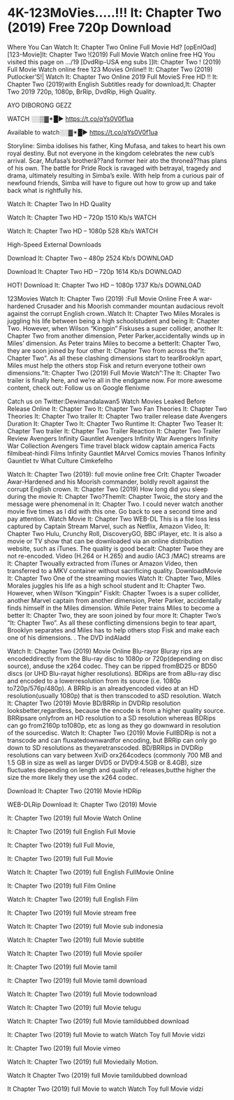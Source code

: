 # 4K-123MoVies…..!!! It: Chapter Two (2019) Free 720p Download
Where You Can Watch It: Chapter Two Online Full Movie Hd? [opEnlOad] [123-Movie]It: Chapter Two !(2019) Full Movie Watch online free HQ You visited this page on …/19 [DvdRip-USA eng subs ]]It: Chapter Two ! (2019) Full Movie Watch online free 123 Movies Online!! It: Chapter Two (2019) Putlocker’S!| Watch It: Chapter Two Online 2019 Full MovieS Free HD !! It: Chapter Two (2019)with English Subtitles ready for download,It: Chapter Two 2019 720p, 1080p, BrRip, DvdRip, High Quality.

AYO DIBORONG GEZZ

WATCH ░░▒▓✴█► https://t.co/qYs0V0f1ua 


Available to watch░░▓✴█► https://t.co/qYs0V0f1ua 

Storyline: Simba idolises his father, King Mufasa, and takes to heart his own royal destiny. But not everyone in the kingdom celebrates the new cub’s arrival. Scar, Mufasa’s brotherâ??and former heir ato the throneâ??has plans of his own. The battle for Pride Rock is ravaged with betrayal, tragedy and drama, ultimately resulting in Simba’s exile. With help from a curious pair of newfound friends, Simba will have to figure out how to grow up and take back what is rightfully his.

Watch It: Chapter Two In HD Quality

Watch It: Chapter Two HD – 720p 1510 Kb/s WATCH

Watch It: Chapter Two HD – 1080p 528 Kb/s WATCH

High-Speed External Downloads

Download It: Chapter Two – 480p 2524 Kb/s DOWNLOAD

Download It: Chapter Two HD – 720p 1614 Kb/s DOWNLOAD

HOT! Download It: Chapter Two HD – 1080p 1737 Kb/s DOWNLOAD

123Movies Watch It: Chapter Two (2019) :Full Movie Online Free A war-hardened Crusader and his Moorish commander mountan audacious revolt against the corrupt English crown..Watch It: Chapter Two Miles Morales is juggling his life between being a high schoolstudent and being It: Chapter Two. However, when Wilson “Kingpin” Fiskuses a super collider, another It: Chapter Two from another dimension, Peter Parker,accidentally winds up in Miles’ dimension. As Peter trains Miles to become a betterIt: Chapter Two, they are soon joined by four other It: Chapter Two from across the”It: Chapter Two”. As all these clashing dimensions start to tearBrooklyn apart, Miles must help the others stop Fisk and return everyone totheir own dimensions.”It: Chapter Two (2019) Full Movie Watch”:The It: Chapter Two trailer is finally here, and we’re all in the endgame now. For more awesome content, check out: Follow us on Google flenixme

Catch us on Twitter:Dewimandalawan5 Watch Movies Leaked Before Release Online It: Chapter Two It: Chapter Two Fan Theories It: Chapter Two Theories It: Chapter Two trailer It: Chapter Two trailer release date Avengers Duration It: Chapter Two It: Chapter Two Runtime It: Chapter Two Teaser It: Chapter Two trailer It: Chapter Two Trailer Reaction It: Chapter Two Trailer Review Avengers Infinity Gauntlet Avengers Infinity War Avengers Infinity War Collection Avengers Time travel black widow captain america Facts filmibeat-hindi Films Infinity Gauntlet MArvel Comics movies Thanos Infinity Gauntlet tv What Culture Címkefelho

Watch It: Chapter Two (2019): full movie online free CrIt: Chapter Twoader Awar-Hardened and his Moorish commander, boldly revolt against the corrupt English crown. It: Chapter Two (2019) How long did you sleep during the movie It: Chapter Two?ThemIt: Chapter Twoic, the story and the message were phenomenal in It: Chapter Two. I could never watch another movie five times as I did with this one. Go back to see a second time and pay attention. Watch Movie It: Chapter Two WEB-DL This is a file loss less captured by Captain Stream Marvel, such as Netflix, Amazon Video, It: Chapter Two Hulu, Crunchy Roll, DiscoveryGO, BBC iPlayer, etc. It is also a movie or TV show that can be downloaded via an online distribution website, such as iTunes. The quality is good becaIt: Chapter Twoe they are not re-encoded. Video (H.264 or H.265) and audio (AC3 /MAC) streams are It: Chapter Twoually extracted from iTunes or Amazon Video, then transferred to a MKV container without sacrificing quality. DownloadMovie It: Chapter Two One of the streaming movies Watch It: Chapter Two, Miles Morales juggles his life as a high school student and It: Chapter Two. However, when Wilson “Kingpin” FiskIt: Chapter Twoes is a super collider, another Marvel captain from another dimension, Peter Parker, accidentally finds himself in the Miles dimension. While Peter trains Miles to become a better It: Chapter Two, they are soon joined by four more It: Chapter Two’s “It: Chapter Two”. As all these conflicting dimensions begin to tear apart, Brooklyn separates and Miles has to help others stop Fisk and make each one of his dimensions. . The DVD indAladd

Watch It: Chapter Two (2019) Movie Online Blu-rayor Bluray rips are encodeddirectly from the Blu-ray disc to 1080p or 720p(depending on disc source), anduse the x264 codec. They can be ripped fromBD25 or BD50 discs (or UHD Blu-rayat higher resolutions). BDRips are from aBlu-ray disc and encoded to a lowerresolution from its source (i.e. 1080p to720p/576p/480p). A BRRip is an alreadyencoded video at an HD resolution(usually 1080p) that is then transcoded to aSD resolution. Watch It: Chapter Two (2019) Movie BD/BRRip in DVDRip resolution looksbetter,regardless, because the encode is from a higher quality source. BRRipsare onlyfrom an HD resolution to a SD resolution whereas BDRips can go from2160p to1080p, etc as long as they go downward in resolution of the sourcedisc. Watch It: Chapter Two (2019) Movie FullBDRip is not a transcode and can fluxatedownwardfor encoding, but BRRip can only go down to SD resolutions as theyaretranscoded. BD/BRRips in DVDRip resolutions can vary between XviD orx264codecs (commonly 700 MB and 1.5 GB in size as well as larger DVD5 or DVD9:4.5GB or 8.4GB), size fluctuates depending on length and quality of releases,butthe higher the size the more likely they use the x264 codec.

Download It: Chapter Two (2019) Movie HDRip

WEB-DLRip Download It: Chapter Two (2019) Movie

It: Chapter Two (2019) full Movie Watch Online

It: Chapter Two (2019) full English Full Movie

It: Chapter Two (2019) full Full Movie,

It: Chapter Two (2019) full Full Movie

Watch It: Chapter Two (2019) full English FullMovie Online

It: Chapter Two (2019) full Film Online

Watch It: Chapter Two (2019) full English Film

It: Chapter Two (2019) full Movie stream free

Watch It: Chapter Two (2019) full Movie sub indonesia

Watch It: Chapter Two (2019) full Movie subtitle

Watch It: Chapter Two (2019) full Movie spoiler

It: Chapter Two (2019) full Movie tamil

It: Chapter Two (2019) full Movie tamil download

Watch It: Chapter Two (2019) full Movie todownload

Watch It: Chapter Two (2019) full Movie telugu

Watch It: Chapter Two (2019) full Movie tamildubbed download

It: Chapter Two (2019) full Movie to watch Watch Toy full Movie vidzi

It: Chapter Two (2019) full Movie vimeo

Watch It: Chapter Two (2019) full Moviedaily Motion.



Watch It Chapter Two (2019) full Movie tamildubbed download



It Chapter Two (2019) full Movie to watch Watch Toy full Movie vidzi
